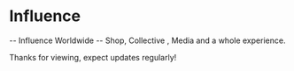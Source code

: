 # Influence
-- Influence Worldwide
-- Shop, Collective , Media and a whole experience.

Thanks for viewing, expect updates regularly!
